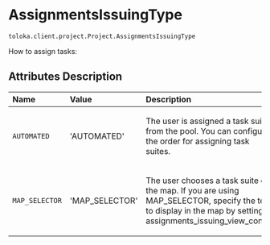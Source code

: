 # AssignmentsIssuingType
`toloka.client.project.Project.AssignmentsIssuingType`

How to assign tasks:

## Attributes Description

| Name | Value | Description |
| :------| :-----------| :----------| 
`AUTOMATED`|'AUTOMATED'|<p>The user is assigned a task suite from the pool. You can configure the order for assigning task suites.</p>
`MAP_SELECTOR`|'MAP_SELECTOR'|<p>The user chooses a task suite on the map. If you are using MAP_SELECTOR, specify the text to display in the map by setting assignments_issuing_view_config.</p>
